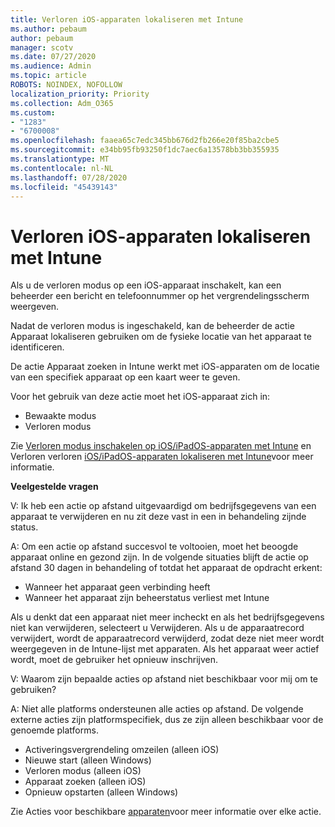```yaml
---
title: Verloren iOS-apparaten lokaliseren met Intune
ms.author: pebaum
author: pebaum
manager: scotv
ms.date: 07/27/2020
ms.audience: Admin
ms.topic: article
ROBOTS: NOINDEX, NOFOLLOW
localization_priority: Priority
ms.collection: Adm_O365
ms.custom:
- "1283"
- "6700008"
ms.openlocfilehash: faaea65c7edc345bb676d2fb266e20f85ba2cbe5
ms.sourcegitcommit: e34bb95fb93250f1dc7aec6a13578bb3bb355935
ms.translationtype: MT
ms.contentlocale: nl-NL
ms.lasthandoff: 07/28/2020
ms.locfileid: "45439143"
---
```

# <a name="locating-lost-ios-devices-with-intune"></a>Verloren iOS-apparaten lokaliseren met Intune

Als u de verloren modus op een iOS-apparaat inschakelt, kan een beheerder een bericht en telefoonnummer op het vergrendelingsscherm weergeven.

Nadat de verloren modus is ingeschakeld, kan de beheerder de actie Apparaat lokaliseren gebruiken om de fysieke locatie van het apparaat te identificeren.

De actie Apparaat zoeken in Intune werkt met iOS-apparaten om de locatie van een specifiek apparaat op een kaart weer te geven.

Voor het gebruik van deze actie moet het iOS-apparaat zich in:

- Bewaakte modus
- Verloren modus

Zie [Verloren modus inschakelen op iOS/iPadOS-apparaten met Intune](https://docs.microsoft.com/intune/device-lost-mode) en Verloren verloren [iOS/iPadOS-apparaten lokaliseren met Intune](https://docs.microsoft.com/intune/device-locate)voor meer informatie.

**Veelgestelde vragen**

V: Ik heb een actie op afstand uitgevaardigd om bedrijfsgegevens van een apparaat te verwijderen en nu zit deze vast in een in behandeling zijnde status.

A: Om een actie op afstand succesvol te voltooien, moet het beoogde apparaat online en gezond zijn. In de volgende situaties blijft de actie op afstand 30 dagen in behandeling of totdat het apparaat de opdracht erkent:

- Wanneer het apparaat geen verbinding heeft
- Wanneer het apparaat zijn beheerstatus verliest met Intune

Als u denkt dat een apparaat niet meer incheckt en als het bedrijfsgegevens niet kan verwijderen, selecteert u Verwijderen. Als u de apparaatrecord verwijdert, wordt de apparaatrecord verwijderd, zodat deze niet meer wordt weergegeven in de Intune-lijst met apparaten. Als het apparaat weer actief wordt, moet de gebruiker het opnieuw inschrijven.

V: Waarom zijn bepaalde acties op afstand niet beschikbaar voor mij om te gebruiken?

A: Niet alle platforms ondersteunen alle acties op afstand. De volgende externe acties zijn platformspecifiek, dus ze zijn alleen beschikbaar voor de genoemde platforms.

- Activeringsvergrendeling omzeilen (alleen iOS)
- Nieuwe start (alleen Windows)
- Verloren modus (alleen iOS)
- Apparaat zoeken (alleen iOS)
- Opnieuw opstarten (alleen Windows)

Zie Acties voor beschikbare [apparaten](https://docs.microsoft.com/intune/device-management#available-device-actions)voor meer informatie over elke actie.